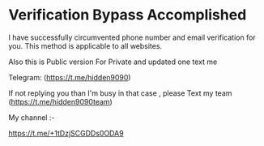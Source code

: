 # Verification Bypass Accomplished
I have successfully circumvented phone number and email verification for you. This method is applicable to all websites.

Also this is Public version For Private and updated one text me  
  
Telegram: (https://t.me/hidden9090)  

If not replying you than I'm busy in that case , please Text my team (https://t.me/hidden9090team)

My channel :- 

https://t.me/+1tDzjSCGDDs0ODA9
 
